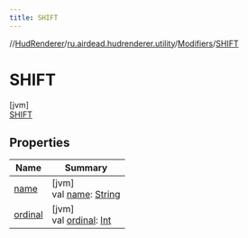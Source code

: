 ```yaml
---
title: SHIFT
---
```

//[HudRenderer](../../../../index.html)/[ru.airdead.hudrenderer.utility](../../index.html)/[Modifiers](../index.html)/[SHIFT](index.html)



# SHIFT



[jvm]\
[SHIFT](index.html)



## Properties


| Name | Summary |
|---|---|
| [name](../../-scroll-direction/-d-o-w-n/index.html#-372974862%2FProperties%2F863300109) | [jvm]<br>val [name](../../-scroll-direction/-d-o-w-n/index.html#-372974862%2FProperties%2F863300109): [String](https://kotlinlang.org/api/latest/jvm/stdlib/kotlin/-string/index.html) |
| [ordinal](../../-scroll-direction/-d-o-w-n/index.html#-739389684%2FProperties%2F863300109) | [jvm]<br>val [ordinal](../../-scroll-direction/-d-o-w-n/index.html#-739389684%2FProperties%2F863300109): [Int](https://kotlinlang.org/api/latest/jvm/stdlib/kotlin/-int/index.html) |

